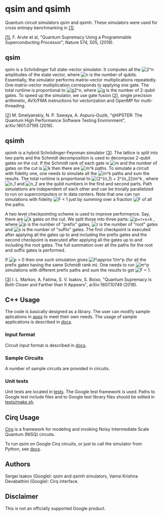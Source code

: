 # qsim and qsimh

Quantum circuit simulators qsim and qsimh. These simulators were used for cross
entropy benchmarking in
[[1]](https://www.nature.com/articles/s41586-019-1666-5).

[[1]](https://www.nature.com/articles/s41586-019-1666-5), F. Arute et al,
"Quantum Supremacy Using a Programmable Superconducting Processor",
Nature 574, 505, (2019).

## qsim

qsim is a Schrödinger full state-vector simulator. It computes all the
![2^n](https://render.githubusercontent.com/render/math?math=2%5En)
amplitudes of the state vector, where
![n](https://render.githubusercontent.com/render/math?math=n) is the number of
qubits. Essentially, the simulator performs matrix-vector multiplications
repeatedly. One matrix-vector multiplication corresponds to applying one gate.
The total runtime is proportional to
![g2^n](https://render.githubusercontent.com/render/math?math=g2%5En), where
![g](https://render.githubusercontent.com/render/math?math=g) is the number of
2-qubit gates. To speed up the simulator, we use gate fusion
[[2]](https://arxiv.org/abs/1601.07195), single precision arithmetic, AVX/FMA
instructions for vectorization and OpenMP for multi-threading.

[[2]](https://arxiv.org/abs/1601.07195) M. Smelyanskiy, N. P. Sawaya,
A. Aspuru-Guzik, "qHiPSTER: The Quantum High Performance Software Testing
Environment", arXiv:1601.07195 (2016).

## qsimh

qsimh is a hybrid Schrödinger-Feynman simulator
[[3]](https://arxiv.org/abs/1807.10749). The lattice is split into two parts
and the Schmidt decomposition is used to decompose 2-qubit gates on the
cut. If the Schmidt rank of each gate is
![m](https://render.githubusercontent.com/render/math?math=m) and the number of gates on
the cut is
![k](https://render.githubusercontent.com/render/math?math=k) then there are
![m^k](https://render.githubusercontent.com/render/math?math=m%5Ek) paths. To
simulate a circuit with fidelity one, one needs to simulate all the
![m^k](https://render.githubusercontent.com/render/math?math=m%5Ek) paths and
sum the results. The total runtime is proportional to
![(2^{n_1} + 2^{n_2})m^k](https://render.githubusercontent.com/render/math?math=(2%5E%7Bn_1%7D%20%2B%202%5E%7Bn_2%7D)m%5Ek)
, where
![n_1](https://render.githubusercontent.com/render/math?math=n_1) and
![n_2](https://render.githubusercontent.com/render/math?math=n_2) are the qubit
numbers in the first and second parts. Path simulations are independent of each
other and can be trivially parallelized to run on supercomputers or in data
centers. Note that one can run simulations with fidelity
![F < 1](https://render.githubusercontent.com/render/math?math=F%20%3C%201)
just by summing over a fraction
![F](https://render.githubusercontent.com/render/math?math=F) of all the paths.

A two level checkpointing scheme is used to improve performance. Say, there
are ![k](https://render.githubusercontent.com/render/math?math=k) gates on the
cut. We split those into three parts:
![p+r+s=k](https://render.githubusercontent.com/render/math?math=p%2Br%2Bs%3Dk)
, where
![p](https://render.githubusercontent.com/render/math?math=p) is the number of
"prefix" gates,
![r](https://render.githubusercontent.com/render/math?math=r) is the number of
"root" gates and
![s](https://render.githubusercontent.com/render/math?math=s) is the number of
"suffix" gates. The first checkpoint is executed after applying all the gates
up to and including the prefix gates and the second checkpoint is executed
after applying all the gates up to and including the root gates. The full
summation over all the paths for the root and suffix gates is performed.

If ![p > 0](https://render.githubusercontent.com/render/math?math=p%20%3E%200)
then one such simulation gives
![F\approx 1/m^p](https://render.githubusercontent.com/render/math?math=F%5Capprox%201%2Fm%5Ep)
(for all the prefix gates having the same Schmidt rank m). One needs to run
![m^p](https://render.githubusercontent.com/render/math?math=m%5Ep)
simulations with different prefix paths and sum the results to get
![F = 1](https://render.githubusercontent.com/render/math?math=F%20%3D%201).

[[3]](https://arxiv.org/abs/1807.10749) I. L. Markov, A. Fatima, S. V. Isakov,
S. Boixo, "Quantum Supremacy Is Both Closer and Farther than It Appears",
arXiv:1807.10749 (2018).

## C++ Usage

The code is basically designed as a library. The user can modify sample
aplications in [apps](apps) to meet their own needs. The usage of sample
applications is described in [docs](docs/usage.md).

### Input format

Circuit input format is described in [docs](docs/input_format.md).

### Sample Circuits

A number of sample circuits are provided in
circuits.

### Unit tests

Unit tests are located in [tests](tests). The Google test framework is used.
Paths to Google test include files and to Google test library files should be
edited in [tests/make.sh](tests/make.sh).

## Cirq Usage

[Cirq](https://github.com/quantumlib/cirq) is a framework for modeling and
invoking Noisy Intermediate Scale Quantum (NISQ) circuits.

To run qsim on Google Cirq circuits, or just to call the simulator from Python,
see [docs](docs/cirq_interface.md).

## Authors

Sergei Isakov (Google): qsim and qsimh simulators, Vamsi Krishna Devabathini
(Google): Cirq interface.

## Disclaimer

This is not an officially supported Google product.
